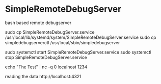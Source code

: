 # SimpleRemoteDebugServer
bash based remote debugserver

sudo cp SimpleRemoteDebugServer.service /usr/local/lib/systemd/system/SimpleRemoteDebugServer.service
sudo cp simpledebugserverctl /usr/local/sbin/simpledebugserver

sudo systemctl start SimpleRemoteDebugServer.service
sudo systemctl stop SimpleRemoteDebugServer.service

echo "The Test" | nc -q 0 localhost 1234

reading the data
    http://localhost:4321


